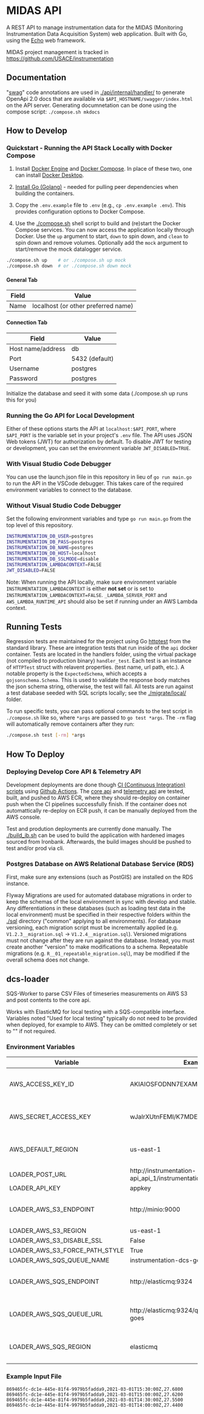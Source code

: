 # MIDAS API

A REST API to manage instrumentation data for the MIDAS (Monitoring Instrumentation Data Acquisition System) web application. Built with Go, using the [Echo](https://github.com/labstack/echo) web framework.

MIDAS project management is tracked in https://github.com/USACE/instrumentation

## Documentation

"[swag](https://github.com/swaggo/swag)" code annotations are used in [./api/internal/handler/](./api/internal/handler/) to generate OpenApi 2.0 docs that are available via `$API_HOSTNAME/swagger/index.html` on the API server. Generating documnetation can be done using the compose script: `./compose.sh mkdocs`

## How to Develop

### Quickstart - Running the API Stack Locally with Docker Compose

1. Install [Docker Engine](https://docs.docker.com/engine/install/) and [Docker Compose](https://docs.docker.com/compose/install/). In place of these two, one can install [Docker Desktop](https://docs.docker.com/desktop/).

2. [Install Go (Golang)](https://go.dev/doc/install) - needed for pulling peer dependencies when building the containers.

3. Copy the `.env.example` file to `.env` (e.g., `cp .env.example .env`). This provides configuration options to Docker Compose.

4. Use the [./compose.sh](./compose.sh) shell script to build and (re)start the Docker Compose services. You can now access the application locally through Docker. Use the `up` argument to start, `down` to spin down, and `clean` to spin down and remove volumes. Optionally add the `mock` argument to start/remove the mock datalogger service.

```sh
./compose.sh up    # or ./compose.sh up mock
./compose.sh down  # or ./compose.sh down mock
```

#### General Tab

| Field | Value                               |
| ----- | ----------------------------------- |
| Name  | localhost (or other preferred name) |

#### Connection Tab

| Field             | Value          |
| ----------------- | -------------- |
| Host name/address | db             |
| Port              | 5432 (default) |
| Username          | postgres       |
| Password          | postgres       |

Initialize the database and seed it with some data (./compose.sh up runs this for you)

### Running the Go API for Local Development

Either of these options starts the API at `localhost:$API_PORT`, where `$API_PORT` is the variable set in your project's `.env` file. The API uses JSON Web tokens (JWT) for authorization by default. To disable JWT for testing or development, you can set the environment variable `JWT_DISABLED=TRUE`.

### With Visual Studio Code Debugger

You can use the launch.json file in this repository in lieu of `go run main.go` to run the API in the VSCode debugger. This takes care of the required environment variables to connect to the database.

### Without Visual Studio Code Debugger

Set the following environment variables and type `go run main.go` from the top level of this repository.

```sh
INSTRUMENTATION_DB_USER=postgres
INSTRUMENTATION_DB_PASS=postgres
INSTRUMENTATION_DB_NAME=postgres
INSTRUMENTATION_DB_HOST=localhost
INSTRUMENTATION_DB_SSLMODE=disable
INSTRUMENTATION_LAMBDACONTEXT=FALSE
JWT_DISABLED=FALSE
```

Note: When running the API locally, make sure environment variable `INSTRUMENTATION_LAMBDACONTEXT` is either **not set** or is set to `INSTRUMENTATION_LAMBDACONTEXT=FALSE`. `_LAMBDA_SERVER_PORT` and `AWS_LAMBDA_RUNTIME_API` should also be set if running under an AWS Lambda context.

## Running Tests

Regression tests are maintained for the project using Go [httptest](https://pkg.go.dev/net/http/httptest) from the standard library. These are integration tests that run inside of the `api` docker container. Tests are located in the handlers folder, using the virtual package (not compiled to production binary) `handler_test`. Each test is an instance of `HTTPTest` struct with relavent properties. (test name, url path, etc.). A notable property is the `ExpectedSchema`, which accepts a `gojsonschema.Schema`. This is used to validate the response body matches the json schema string, otherwise, the test will fail. All tests are run against a test database seeded with SQL scripts locally; see the [./migrate/local/](./migrate/local/) folder.

To run specific tests, you can pass optional commands to the test script in `./compose.sh` like so, where `*args` are passed to `go test *args`. The `-rm` flag will automatically remove containers after they run:
```bash
./compose.sh test [-rm] *args
```
## How To Deploy

### Deploying Develop Core API & Telemetry API

Development deployments are done though [CI (Continuous Integration) scripts](./.github) using [Github Actions](https://docs.github.com/en/actions). The [core api](./api) and [telemetry api](./telemetry) are tested, built, and pushed to AWS ECR, where they should re-deploy on container push when the CI pipelines successfully finish. If the container does not automattically re-deploy on ECR push, it can be manually deployed from the AWS console.

Test and prodution deployments are currently done manually. The [./build_ib.sh](./build_ib.sh) can be used to build the application with hardened images sourced from Ironbank. Afterwards, the build images should be pushed to test and/or prod via cli.

### Postgres Database on AWS Relational Database Service (RDS)

First, make sure any extensions (such as PostGIS) are installed on the RDS instance.

Flyway Migrations are used for automated database migrations in order to keep the schemas of the local environment in sync with develop and stable. Any differentiations in these databases (such as loading test data in the local environment) must be specified in their respective folders within the [./sql](./sql) directory ("common" applying to all environments). For database versioning, each migration script must be incrementally applied (e.g. `V1.2.3__migration.sql` -> `V1.2.4__migration.sql`). Versioned migrations must not change after they are run against the database. Instead, you must create another "version" to make modifications to a schema. Repeatable migrations (e.g. `R__01_repeatable_migration.sql`), may be modified if the overall schema does not change.

## dcs-loader

SQS-Worker to parse CSV Files of timeseries measurements on AWS S3 and post contents to the core api. 

Works with ElasticMQ for local testing with a SQS-compatible interface. Variables noted "Used for local testing" typically do not need to be provided when deployed, for example to AWS. They can be omitted completely or set to "" if not required.

### Environment Variables

| Variable                       | Example Value                                                            | Notes                  |
| ------------------------------ | ------------------------------------------------------------------------ | ---------------------- |
| AWS_ACCESS_KEY_ID              | AKIAIOSFODNN7EXAMPLE                                                     | Used for local testing |
| AWS_SECRET_ACCESS_KEY          | wJalrXUtnFEMI/K7MDENG/bPxRfiCYEXAMPLEKEY                                 | Used for local testing |
| AWS_DEFAULT_REGION             | us-east-1                                                                | Used for local testing |
| LOADER_POST_URL                | http://instrumentation-api_api_1/instrumentation/timeseries_measurements |                        |
| LOADER_API_KEY                 | appkey                                                                   |                        |
| LOADER_AWS_S3_ENDPOINT         | http://minio:9000                                                        | Used for local testing |
| LOADER_AWS_S3_REGION           | us-east-1                                                                |                        |
| LOADER_AWS_S3_DISABLE_SSL      | False                                                                    |                        |
| LOADER_AWS_S3_FORCE_PATH_STYLE | True                                                                     |                        |
| LOADER_AWS_SQS_QUEUE_NAME      | instrumentation-dcs-goes                                                 |                        |
| LOADER_AWS_SQS_ENDPOINT        | http://elasticmq:9324                                                    | Used for local testing |
| LOADER_AWS_SQS_QUEUE_URL       | http://elasticmq:9324/queue/instrumentation-dcs-goes                     | Used for local testing |
| LOADER_AWS_SQS_REGION          | elasticmq                                                                | Used for local testing |

### Example Input File

```
869465fc-dc1e-445e-81f4-9979b5fadda9,2021-03-01T15:30:00Z,27.6800
869465fc-dc1e-445e-81f4-9979b5fadda9,2021-03-01T15:00:00Z,27.6200
869465fc-dc1e-445e-81f4-9979b5fadda9,2021-03-01T14:30:00Z,27.5500
869465fc-dc1e-445e-81f4-9979b5fadda9,2021-03-01T14:00:00Z,27.4400
```
